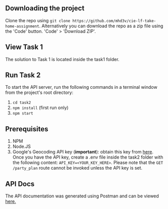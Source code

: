 ## Downloading the project
Clone the repo using `git clone https://github.com/mhd3v/cie-lf-take-home-assignment`. Alternatively you can download the repo as a zip file using the 'Code' button. 'Code' > 'Download ZIP'.

## View Task 1
The solution to Task 1 is located inside the task1 folder.

## Run Task 2
To start the API server, run the following commands in a terminal window from the project's root directory:

 1. `cd task2`
 2. `npm install` (first run only)
 3. `npm start`

## Prerequisites

 1. NPM
 2. Node.JS
 3. Google's Geocoding API key (**important**): obtain this key from [here](https://developers.google.com/maps/documentation/geocoding/get-api-key). Once you have the API key, create a .env file inside the task2 folder with the following content:
 `API_KEY=<YOUR_KEY_HERE>`. Please note that the `GET /party_plan` route cannot be invoked unless the API key is set.
 
 ## API Docs
 The API documentation was generated using Postman and can be viewed [here.](https://documenter.getpostman.com/view/5000253/UVJckc29) 

